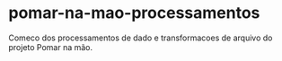 # pomar-na-mao-processamentos

Comeco dos processamentos de dado e transformacoes de arquivo do projeto Pomar na mão.
